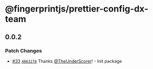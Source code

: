 # @fingerprintjs/prettier-config-dx-team

## 0.0.2

### Patch Changes

- [#33](https://github.com/fingerprintjs/dx-team-toolkit/pull/33) [`4863278`](https://github.com/fingerprintjs/dx-team-toolkit/commit/4863278212955fb2d0d3265b193a73df0f9fae92) Thanks [@TheUnderScorer](https://github.com/TheUnderScorer)! - Init package
